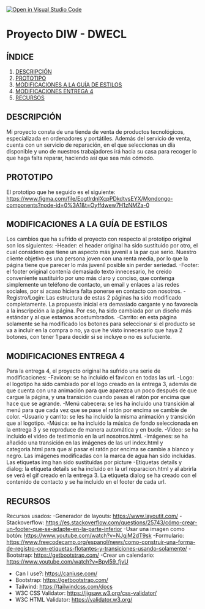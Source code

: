 [![Open in Visual Studio Code](https://classroom.github.com/assets/open-in-vscode-c66648af7eb3fe8bc4f294546bfd86ef473780cde1dea487d3c4ff354943c9ae.svg)](https://classroom.github.com/online_ide?assignment_repo_id=9712694&assignment_repo_type=AssignmentRepo)
# Proyecto DIW - DWECL

## ÍNDICE
1. [DESCRIPCIÓN](#id1)
2. [PROTOTIPO](#id2)
3. [MODIFICACIONES A LA GUÍA DE ESTILOS](#id3)
4. [MODIFICACIONES ENTREGA 4](#id4)
5. [RECURSOS](#id5)

## DESCRIPCIÓN<a name="id1"></a>
Mi proyecto consta de una tienda de venta de productos tecnológicos, especializada en ordenadores y portátiles. Además del servicio de venta,
cuenta con un servicio de reparación, en el que seleccionas un día disponible y uno de nuestros trabajadores irá hacia su casa para recoger
lo que haga falta reparar, haciendo así que sea más cómodo.

## PROTOTIPO<a name="id2"></a>
El prototipo que he seguido es el siguiente: https://www.figma.com/file/EogtlrdnlXcpPDkdtvsEYX/Mondongo-components?node-id=0%3A1&t=Oyffdwew7H1zNMZa-0

## MODIFICACIONES A LA GUÍA DE ESTILOS<a name="id3"></a>
Los cambios que ha sufrido el proyecto con respecto al prototipo original son los siguientes:
-Header: el header original ha sido sustituido por otro, el cual considero que tiene un aspecto más juvenil a la par que serio. Nuestro
cliente objetivo es una persona joven con una renta media, por lo que la página tiene que parecer lo más juvenil posible sin perder seriedad.
-Footer: el footer original contenía demasiado texto innecesario, he creído conveniente sustituirlo por uno más claro y conciso, que contenga
simplemente un teléfono de contacto, un email y enlaces a las redes sociales, por si acaso hiciera falta ponerse en contacto con nosotros.
-Registro/Login: Las estructura de estas 2 páginas ha sido modificado completamente. La propuesta inicial era demasiado cargante y no favorecía a la inscripción a la página. Por eso, ha sido cambiada por un diseño más estándar y al que estamos acostumbrados.
-Carrito: en esta página solamente se ha modificado los botones para seleccionar si el producto se va a incluir en la compra o no, ya que he visto innecesario que haya 2 botones, con tener 1 para decidir si se incluye o no es sufuciente.

## MODIFICACIONES ENTREGA 4<a name="id4"></a>
Para la entrega 4, el proyecto original ha sufrido una serie de modificaciones:
-Favicon: se ha incluido el favicon en todas las url.
-Logo: el logotipo ha sido cambiado por el logo creado en la entrega 3, además de que cuenta con una animación para que aparezca un poco después de que cargue la página, y una transición cuando pasas el ratón por encima que hace que se agrande.
-Menú cabecera: se les ha incluido una transición al menú para que cada vez que se pase el ratón por encima se cambie de color.
-Usuario y carrito: se les ha incluido la misma animación y transición que al logotipo.
-Música: se ha incluido la música de fondo seleccionada en la entrega 3 y se reproduce de manera automática y en bucle.
-Video: se ha incluido el video de testimonio en la url nosotros.html.
-Imágenes: se ha añadido una transición en las imágenes de las url index.html y categoria.html para que al pasar el ratón por encima se cambie a blanco y negro. Las imágenes modificadas con la marca de agua han sido incluidas. Las etiquetas img han sido sustituidas por picture
-Etiquetas details y dialog: la etiqueta details se ha incluido en la url reparacion.html y al abrirla se verá el gif creado en la entrega 3.
La etiqueta dialog se ha creado con el contenido de contacto y se ha incluido en el footer de cada url.

## RECURSOS<a name="id5"></a>
Recursos usados:
-Generador de layouts: https://www.layoutit.com/
-Stackoverflow: https://es.stackoverflow.com/questions/25743/cómo-crear-un-footer-que-se-adapte-en-la-parte-inferior
-Usar una imagen como botón: https://www.youtube.com/watch?v=NJqjM2dT9sk
-Formulario: https://www.freecodecamp.org/espanol/news/como-construir-una-forma-de-registro-con-etiquetas-flotantes-y-transiciones-usando-solamente/
-Bootstrap: https://getbootstrap.com/
-Crear un calendario: https://www.youtube.com/watch?v=Bpyl59_fjvU

- Can I use?: https://caniuse.com/
- Bootstrap: https://getbootstrap.com/
- Tailwind: https://tailwindcss.com/docs
- W3C CSS Validator: https://jigsaw.w3.org/css-validator/
- W3C HTML Validator: https://validator.w3.org/
